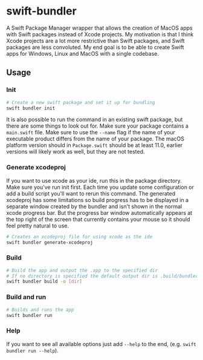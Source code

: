 # swift-bundler

A Swift Package Manager wrapper that allows the creation of MacOS apps with Swift packages instead of Xcode projects. My motivation is that I think Xcode projects are a lot more restrictive than Swift packages, and Swift packages are less convoluted. My end goal is to be able to create Swift apps for Windows, Linux and MacOS with a single codebase.

## Usage

### Init

```sh
# Create a new swift package and set it up for bundling
swift bundler init
```

It is also possible to run the command in an existing swift package, but there are some things to look out for. Make sure your package contains a `main.swift` file. Make sure to use the `--name` flag if the name of your executable product differs from the name of your package. The macOS platform version should in `Package.swift` should be at least 11.0, earlier versions will likely work as well, but they are not tested.

### Generate xcodeproj

If you want to use xcode as your ide, run this in the package directory. Make sure you've run init first. Each time you update some configuration or add a build script you'll want to rerun this command. The generated xcodeproj has some limitations so build progress has to be displayed in a separate window created by the bundler and isn't shown in the normal xcode progress bar. But the progress bar window automatically appears at the top right of the screen that currently contains your mouse so it should feel pretty natural to use.

```sh
# Creates an xcodeproj file for using xcode as the ide
swift bundler generate-xcodeproj
```

### Build

```sh
# Build the app and output the .app to the specified dir
# If no directory is specified the default output dir is .build/bundler
swift bundler build -o [dir]
```

### Build and run

```sh
# Builds and runs the app
swift bundler run
```

### Help

If you want to see all available options just add `--help` to the end, (e.g. `swift bundler run --help`).
